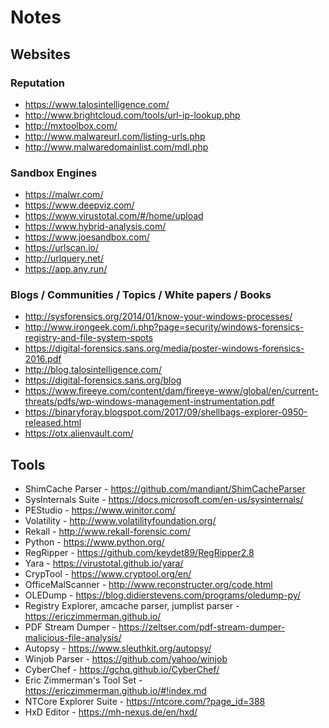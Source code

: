 # Notes

## Websites
### Reputation
* https://www.talosintelligence.com/
* http://www.brightcloud.com/tools/url-ip-lookup.php
* http://mxtoolbox.com/
* http://www.malwareurl.com/listing-urls.php
* http://www.malwaredomainlist.com/mdl.php
### Sandbox Engines
* https://malwr.com/
* https://www.deepviz.com/
* https://www.virustotal.com/#/home/upload
* https://www.hybrid-analysis.com/
* https://www.joesandbox.com/
* https://urlscan.io/
* http://urlquery.net/
* https://app.any.run/
### Blogs / Communities / Topics / White papers / Books
* http://sysforensics.org/2014/01/know-your-windows-processes/
* http://www.irongeek.com/i.php?page=security/windows-forensics-registry-and-file-system-spots
* https://digital-forensics.sans.org/media/poster-windows-forensics-2016.pdf
* http://blog.talosintelligence.com/
* https://digital-forensics.sans.org/blog
* https://www.fireeye.com/content/dam/fireeye-www/global/en/current-threats/pdfs/wp-windows-management-instrumentation.pdf
* https://binaryforay.blogspot.com/2017/09/shellbags-explorer-0950-released.html
* https://otx.alienvault.com/

## Tools
* ShimCache Parser - https://github.com/mandiant/ShimCacheParser
* SysInternals Suite - https://docs.microsoft.com/en-us/sysinternals/
* PEStudio - https://www.winitor.com/
* Volatility - http://www.volatilityfoundation.org/
* Rekall - http://www.rekall-forensic.com/
* Python - https://www.python.org/
* RegRipper - https://github.com/keydet89/RegRipper2.8
* Yara - https://virustotal.github.io/yara/
* CrypTool - https://www.cryptool.org/en/
* OfficeMalScanner - http://www.reconstructer.org/code.html
* OLEDump - https://blog.didierstevens.com/programs/oledump-py/
* Registry Explorer, amcache parser, jumplist parser - https://ericzimmerman.github.io/
* PDF Stream Dumper - https://zeltser.com/pdf-stream-dumper-malicious-file-analysis/
* Autopsy - https://www.sleuthkit.org/autopsy/
* Winjob Parser - https://github.com/yahoo/winjob
* CyberChef - https://gchq.github.io/CyberChef/
* Eric Zimmerman's Tool Set - https://ericzimmerman.github.io/#!index.md
* NTCore Explorer Suite - https://ntcore.com/?page_id=388
* HxD Editor - https://mh-nexus.de/en/hxd/
